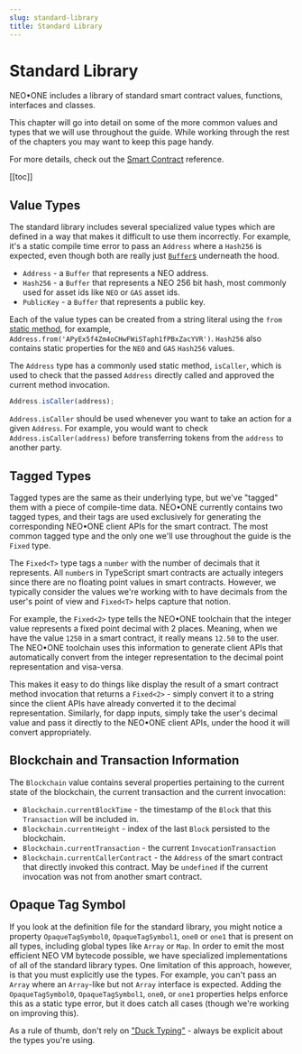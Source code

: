 ```yaml
---
slug: standard-library
title: Standard Library
---
```

# Standard Library

NEO•ONE includes a library of standard smart contract values, functions, interfaces and classes.

This chapter will go into detail on some of the more common values and types that we will use throughout the guide. While working through the rest of the chapters you may want to keep this page handy.

For more details, check out the [Smart Contract](/docs/smart-contract) reference.

[[toc]]

## Value Types

The standard library includes several specialized value types which are defined in a way that makes it difficult to use them incorrectly. For example, it's a static compile time error to pass an `Address` where a `Hash256` is expected, even though both are really just [`Buffer`s](https://nodejs.org/api/buffer.html) underneath the hood.

  - `Address` - a `Buffer` that represents a NEO address.
  - `Hash256` - a `Buffer` that represents a NEO 256 bit hash, most commonly used for asset ids like `NEO` or `GAS` asset ids.
  - `PublicKey` - a `Buffer` that represents a public key.

Each of the value types can be created from a string literal using the `from` [static method](https://www.typescriptlang.org/docs/handbook/classes.html#static-properties), for example, `Address.from('APyEx5f4Zm4oCHwFWiSTaph1fPBxZacYVR')`. `Hash256` also contains static properties for the `NEO` and `GAS` `Hash256` values.

The `Address` type has a commonly used static method, `isCaller`, which is used to check that the passed `Address` directly called and approved the current method invocation.

```typescript
Address.isCaller(address);
```

`Address.isCaller` should be used whenever you want to take an action for a given `Address`. For example, you would want to check `Address.isCaller(address)` before transferring tokens from the `address` to another party.

## Tagged Types

Tagged types are the same as their underlying type, but we've "tagged" them with a piece of compile-time data. NEO•ONE currently contains two tagged types, and their tags are used exclusively for generating the corresponding NEO•ONE client APIs for the smart contract. The most common tagged type and the only one we'll use throughout the guide is the `Fixed` type.

The `Fixed<T>` type tags a `number` with the number of decimals that it represents. All `number`s in TypeScript smart contracts are actually integers since there are no floating point values in smart contracts. However, we typically consider the values we're working with to have decimals from the user's point of view and `Fixed<T>` helps capture that notion.

For example, the `Fixed<2>` type tells the NEO•ONE toolchain that the integer value represents a fixed point decimal with 2 places. Meaning, when we have the value `1250` in a smart contract, it really means `12.50` to the user. The NEO•ONE toolchain uses this information to generate client APIs that automatically convert from the integer representation to the decimal point representation and visa-versa.

This makes it easy to do things like display the result of a smart contract method invocation that returns a `Fixed<2>` - simply convert it to a string since the client APIs have already converted it to the decimal representation. Similarly, for dapp inputs, simply take the user's decimal value and pass it directly to the NEO•ONE client APIs, under the hood it will convert appropriately.

## Blockchain and Transaction Information

The `Blockchain` value contains several properties pertaining to the current state of the blockchain, the current transaction and the current invocation:

  - `Blockchain.currentBlockTime` - the timestamp of the `Block` that this `Transaction` will be included in.
  - `Blockchain.currentHeight` - index of the last `Block` persisted to the blockchain.
  - `Blockchain.currentTransaction` - the current `InvocationTransaction`
  - `Blockchain.currentCallerContract` - the `Address` of the smart contract that directly invoked this contract. May be `undefined` if the current invocation was not from another smart contract.

## Opaque Tag Symbol

If you look at the definition file for the standard library, you might notice a property `OpaqueTagSymbol0`, `OpaqueTagSymbol1`, `one0` or `one1` that is present on all types, including global types like `Array` or `Map`. In order to emit the most efficient NEO VM bytecode possible, we have specialized implementations of all of the standard library types. One limitation of this approach, however, is that you must explicitly use the types. For example, you can't pass an `Array` where an `Array`-like but not `Array` interface is expected. Adding the `OpaqueTagSymbol0`, `OpaqueTagSymbol1`, `one0`, or `one1` properties helps enforce this as a static type error, but it does catch all cases (though we're working on improving this).

As a rule of thumb, don't rely on ["Duck Typing"](https://en.wikipedia.org/wiki/Duck_typing) - always be explicit about the types you're using.
